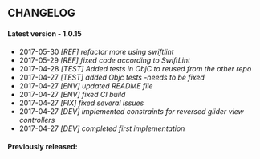 ## CHANGELOG

#### Latest version -  1.0.15
+ 2017-05-30 *[REF] refactor more using swiftlint*
+ 2017-05-29 *[REF] fixed code according to SwiftLint*
+ 2017-04-28 *[TEST] Added tests in ObjC to reused from the other repo*
+ 2017-04-27 *[TEST] added Objc tests -needs to be fixed*
+ 2017-04-27 *[ENV] updated README file*
+ 2017-04-27 *[ENV] fixed CI build*
+ 2017-04-27 *[FIX] fixed several issues*
+ 2017-04-27 *[DEV] implemented constraints for reversed glider view controllers*
+ 2017-04-27 *[DEV] completed first implementation*

#### Previously released:
